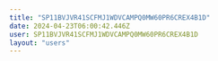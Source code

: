 ```yaml
---
title: "SP11BVJVR41SCFMJ1WDVCAMPQ0MW60PR6CREX4B1D"
date: 2024-04-23T06:00:42.446Z
user: SP11BVJVR41SCFMJ1WDVCAMPQ0MW60PR6CREX4B1D
layout: "users"
---
```

    